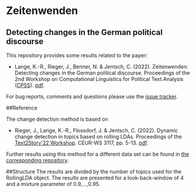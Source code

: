 # Zeitenwenden
## Detecting changes in the German political discourse

This repository provides some results related to the paper:

* Lange, K.-R., Rieger, J., Benner, N. & Jentsch, C. (2022). Zeitenwenden: Detecting changes in the German political discourse. Proceedings of the 2nd Workshop on Computational Linguistics for Political Text Analysis ([CPSS](https://old.gscl.org/en/arbeitskreise/cpss/cpss-2022)). [pdf](https://old.gscl.org/media/pages/arbeitskreise/cpss/cpss-2022/workshop-proceedings-2022/254133848-1662750260/cpss-2022-proceedings.pdf).

For bug reports, comments and questions please use the [issue tracker](https://github.com/K-RLange/zeitenwenden/issues).

##Reference

The change detection method is based on

* Rieger, J., Lange, K.-R., Flossdorf, J. & Jentsch, C. (2022). Dynamic change detection in topics based on rolling LDAs. Proceedings of the [Text2Story'22 Workshop](https://text2story22.inesctec.pt/). CEUR-WS 3117, pp. 5-13. [pdf](http://ceur-ws.org/Vol-3117/paper1.pdf).

Further results using this method for a different data set can be found in [the corresponding repository](https://github.com/JonasRieger/topicalchanges).

##Structure
The results are divided by the number of topics used for the RollingLDA object. The results are presented for a look-back-window of 4 and a mixture parameter of 0.9,...,0.95. 
